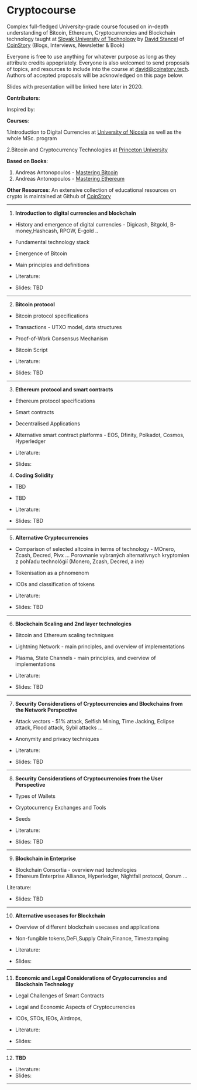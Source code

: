 # Cryptocourse
Complex full-fledged University-grade course focused on in-depth understanding of Bitcoin, Ethereum, Cryptocurrencies and Blockchain technology taught at [Slovak University of Technology](https://www.stuba.sk/english.html?page_id=132) by [David Stancel](https://www.stanceldavid.sk/) of [CoinStory](https://coinstory.tech/)  (Blogs, Interviews, Newsletter & Book)

Everyone is free to use anything for whatever purpose as long as they attribute credits appopriately. Everyone is also welcomed to send proposals of topics, and resources to include into the course at david@coinstory.tech. Authors of accepted proposals will be acknowledged on this page below. 

Slides with presentation will be linked here later in 2020. 


**Contributors**:

Inspired by:

**Courses**:

  1.Introduction to Digital Currencies at [University of Nicosia](https://www.unic.ac.cy/blockchain/free-mooc/) as well as the whole MSc. program
  
2.Bitcoin and Cryptocurrency Technologies at [Princeton University](https://www.coursera.org/learn/cryptocurrency?ranMID=40328&ranEAID=SAyYsTvLiGQ&ranSiteID=SAyYsTvLiGQ-VUnkGHNKKM9E1PFOPH7Y4Q&siteID=SAyYsTvLiGQ-VUnkGHNKKM9E1PFOPH7Y4Q&utm_content=10&utm_medium=partners&utm_source=linkshare&utm_campaign=SAyYsTvLiGQ)

  **Based on Books**:
  1. Andreas Antonopoulos - [Mastering Bitcoin](https://github.com/bitcoinbook/bitcoinbook/blob/develop/book.asciidoc)
  2. Andreas Antonopoulos - [Mastering Ethereum](https://github.com/ethereumbook/ethereumbook)
  

  **Other Resources**:
  An extensive collection of educational resources on crypto is maintained at Github of [CoinStory](https://github.com/Spider333/Coin-History)
 ****
 
 
 
 1. **Introduction to digital currencies and blockchain** 

- History and emergence of digital currencies - Digicash, Bitgold, B-money,Hashcash, RPOW, E-gold .. 
- Fundamental technology stack
- Emergence of Bitcoin
- Main principles and definitions

- Literature:

- Slides: TBD
 ****
 
2. **Bitcoin protocol** 

- Bitcoin protocol specifications
- Transactions - UTXO model, data structures
- Proof-of-Work Consensus Mechanism
- Bitcoin Script

- Literature:

- Slides: TBD
 ****
3. **Ethereum protocol and smart contracts** 

- Ethereum protocol specifications
- Smart contracts
- Decentralised Applications
- Alternative smart contract platforms  - EOS, Dfinity, Polkadot, Cosmos, Hyperledger

- Literature:

- Slides: 

4. **Coding Solidity**

- TBD
- TBD

- Literature:

- Slides: TBD
 ****
5. **Alternative Cryptocurrencies**

- Comparison of selected altcoins in terms of technology - MOnero, Zcash, Decred, Pivx ... 
Porovnanie vybraných alternatívnych kryptomien z pohľadu technológií (Monero, Zcash, Decred, a ine)
- Tokenisation as a phnomenom
- ICOs and classification of tokens

- Literature:

- Slides: TBD
 ****
6. **Blockchain Scaling and 2nd layer technologies**

- Bitcoin and Ethereum scaling techniques
- Lightning Network - main principles, and overview of implementations
- Plasma, State Channels - main principles, and overview of implementations

- Literature:

- Slides: TBD
 ****
7. **Security Considerations of Cryptocurrencies and Blockchains from the Network Perspective** 

- Attack vectors - 51% attack, Selfish Mining, Time Jacking, Eclipse attack, Flood attack, Sybil attacks ...
- Anonymity and privacy techniques

- Literature:

- Slides: TBD
 ****
8. **Security Considerations of Cryptocurrencies from the User Perspective**

- Types of Wallets
- Cryptocurrency Exchanges and Tools
- Seeds

- Literature:

- Slides: TBD
 ****
9. **Blockchain in Enterprise**

- Blockchain Consortia - overview nad technologies
- Ethereum Enterprise Alliance, Hyperledger, Nightfall protocol, Qorum ...

Literature:

- Slides: TBD
 ****
10. **Alternative usecases for Blockchain**

- Overview of different blockchain usecases and applications
- Non-fungible tokens,DeFi,Supply Chain,Finance, Timestamping

- Literature:

- Slides:
 ****
11. **Economic and Legal Considerations of Cryptocurrencies and Blockchain Technology** 

- Legal Challenges of Smart Contracts 
- Legal and Economic Aspects of Cryptocurrencies 
- ICOs, STOs, IEOs, Airdrops,

- Literature:

- Slides: 

 ****
12. **TBD** 


- Literature:
- Slides: 

****



